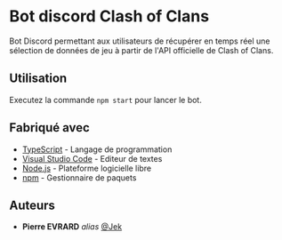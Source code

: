 # Bot discord Clash of Clans

Bot Discord permettant aux utilisateurs de récupérer en temps réel une sélection de données de jeu à partir de l'API officielle de Clash of Clans.

## Utilisation

Executez la commande ``npm start`` pour lancer le bot.

## Fabriqué avec

* [TypeScript](https://www.typescriptlang.org) - Langage de programmation
* [Visual Studio Code](https://code.visualstudio.com) - Editeur de textes
* [Node.js](https://nodejs.org) - Plateforme logicielle libre
* [npm](https://www.npmjs.com) - Gestionnaire de paquets


## Auteurs
* **Pierre EVRARD** _alias_ [@Jek](https://github.com/EvrardPi)

